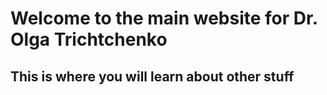
# Welcome to the main website for Dr. Olga Trichtchenko

## This is where you will learn about other stuff
